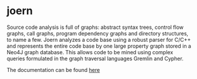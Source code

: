 joern
====

Source code analysis is full of graphs: abstract syntax trees, control
flow graphs, call graphs, program dependency graphs and directory
structures, to name a few. Joern analyzes a code base using a robust
parser for C/C++ and represents the entire code base by one large
property graph stored in a Neo4J graph database. This allows code to
be mined using complex queries formulated in the graph traversal
languages Gremlin and Cypher.

The documentation can be found [here](https://github.com/fabsx00/joern/wiki)
